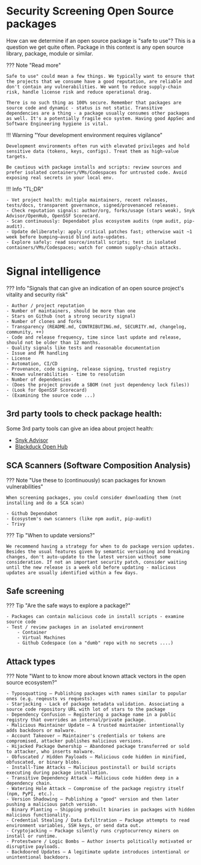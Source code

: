 # Security Screening Open Source packages

How can we determine if an open source package is "safe to use"? This is a question we get quite often. Package in this context is any open source library, package, module or similar.

??? Note "Read more"

    Safe to use" could mean a few things. We typically want to ensure that the projects that we consume have a good reputation, are reliable and don't contain any vulnerabilities. We want to reduce supply-chain risk, handle license risk and reduce operational drag.

    There is no such thing as 100% secure. Remember that packages are source code and dynamic - status is not static. Transitive dependencies are a thing - a package usually consumes other packages as well. It's a potentially fragile eco system. Having good AppSec and Software Engineering hygiene is vital.

!!! Warning "Your development environment requires vigilance"

    Development environments often run with elevated privileges and hold sensitive data (tokens, keys, configs). Treat them as high‑value targets.

    Be cautious with package installs and scripts: review sources and prefer isolated containers/VMs/Codespaces for untrusted code. Avoid exposing real secrets in your local env.


!!! Info "TL;DR"

    - Vet project health: multiple maintainers, recent releases, tests/docs, transparent governance, signed/provenanced releases.
    - Check reputation signals: author/org, forks/usage (stars weak), Snyk Advisor/OpenHub, OpenSSF Scorecard.
    - Scan continuously: Dependabot plus ecosystem audits (npm audit, pip-audit).
    - Update deliberately: apply critical patches fast; otherwise wait ~1 week before bumping—avoid blind auto-updates.
    - Explore safely: read source/install scripts; test in isolated containers/VMs/Codespaces; watch for common supply-chain attacks.
# Signal intelligence

??? Info "Signals that can give an indication of an open source project's vitality and security risk"

    - Author / project reputation
    - Number of maintainers, should be more than one
    - Stars on Github (not a strong security signal)
    - Number of clones and forks
    - Transparency (README.md, CONTRIBUTING.md, SECURITY.md, changelog, community, ++)
    - Code and release frequency, time since last update and release, should not be older than 12 months.
    - Quality signals like tests and reasonable documentation
    - Issue and PR handling
    - License
    - Automation, CI/CD
    - Provenance, code signing, release signing, trusted registry
    - Known vulnerabilities - time to resolution
    - Number of dependencies
    - (Does the project provide a SBOM (not just dependency lock files))
    - (Look for OpenSSF Scorecard)
    - (Examining the source code ...)
  

## 3rd party tools to check package health:

Some 3rd party tools can give an idea about project health:

- [Snyk Advisor](https://snyk.io/advisor/)
- [Blackduck Open Hub](https://openhub.net/)

## SCA Scanners (Software Composition Analysis)

??? Note "Use these to (continuously) scan packages for known vulnerabilities"

    When screening packages, you could consider downloading them (not installing and do a SCA scan)

    - Github Dependabot
    - Ecosystem's own scanners (like npm audit, pip-audit)
    - Trivy

??? Tip "When to update versions?"

    We recommend having a strategy for when to do package version updates. Besides the usual features given by semantic versioning and breaking changes, don't auto-update to the latest version without some consideration. If not an important security patch, consider waiting until the new release is a week old before updating - malicious updates are usually identified within a few days.

## Safe screening 

??? Tip "Are the safe ways to explore a package?"

    - Packages can contain malicious code in install scripts - examine source code
    - Test / review packages in an isolated environment
        - Container
        - Virtual Machines
        - Github Codespace (on a "dumb" repo with no secrets ....)

## Attack types

??? Note "Want to to know more about known attack vectors in the open source ecosystem?"

    - Typosquatting – Publishing packages with names similar to popular ones (e.g. reqeusts vs requests).
    - Starjacking - Lack of package metadata validation. Associating a source code repository URL with lot of stars to the package 
    - Dependency Confusion – Registering a package name in a public registry that overrides an internal/private package.
    - Malicious Maintainer Update – A trusted maintainer intentionally adds backdoors or malware.
    - Account Takeover – Maintainer's credentials or tokens are compromised, attacker publishes malicious versions.
    - Hijacked Package Ownership – Abandoned package transferred or sold to attacker, who inserts malware.
    - Obfuscated / Hidden Payloads – Malicious code hidden in minified, obfuscated, or binary blobs.
    - Install-Time Attacks – Malicious postinstall or build scripts executing during package installation.
    - Transitive Dependency Attack – Malicious code hidden deep in a dependency chain.
    - Watering Hole Attack – Compromise of the package registry itself (npm, PyPI, etc.).
    - Version Shadowing – Publishing a "good" version and then later pushing a malicious patch version.
    - Binary Planting – Shipping prebuilt binaries in packages with hidden malicious functionality.
    - Credential Stealing / Data Exfiltration – Package attempts to read environment variables, SSH keys, or send data out.
    - Cryptojacking – Package silently runs cryptocurrency miners on install or runtime.
    - Protestware / Logic Bombs – Author inserts politically motivated or disruptive payloads.
    - Backdoored Updates – A legitimate update introduces intentional or unintentional backdoors.
